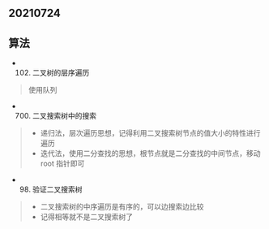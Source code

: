 ## 20210724

## 算法

- 102. 二叉树的层序遍历

> 使用队列

- 700. 二叉搜索树中的搜索

> - 递归法，层次遍历思想，记得利用二叉搜索树节点的值大小的特性进行遍历  
> - 迭代法，使用二分查找的思想，根节点就是二分查找的中间节点，移动 root 指针即可

- 98. 验证二叉搜索树

> - 二叉搜索树的中序遍历是有序的，可以边搜索边比较
> - 记得相等就不是二叉搜索树了
